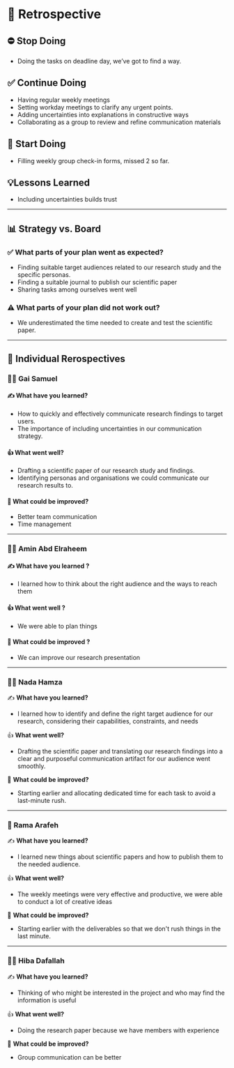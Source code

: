 # 📌 Retrospective

## ⛔ Stop Doing

- Doing the tasks on deadline day, we’ve got to find a way.

## ✅ Continue Doing

- Having regular weekly meetings
- Setting workday meetings to clarify any urgent points.
- Adding uncertainties into explanations in constructive ways
- Collaborating as a group to review and refine communication materials

## 🚀 Start Doing

- Filling weekly group check-in forms, missed 2 so far.

## 💡Lessons Learned

- Including uncertainties builds trust

---

## 📊 Strategy vs. Board

### ✅ What parts of your plan went as expected?

- Finding suitable target audiences related to our research study and the specific
 personas.
- Finding a suitable journal to publish our scientific paper
- Sharing tasks among ourselves went well

### ⚠️ What parts of your plan did not work out?

- We underestimated the time needed to create and test the scientific paper.

---

## 👤 Individual Rerospectives

### 🧑‍💻 Gai Samuel

#### ✍️ What have you learned?

- How to quickly and effectively communicate research findings to target users.
- The importance of including uncertainties in our communication strategy.

#### 👍 What went well?

- Drafting a scientific paper of our research study and findings.
- Identifying personas and organisations we could communicate our research results
 to.

#### 🤷 What could be improved?

- Better team communication
- Time management

---

### 👨‍🔬 Amin Abd Elraheem

#### ✍️ What have you learned ?

- I learned how to think about the right audience and the ways to reach them

#### 👍 What went well ?

- We were able to plan things

#### 🤷 What could be improved ?

- We can improve our research presentation

---

### 👩‍💼 Nada Hamza

✍️ **What have you learned?**  

- I learned how to identify and define the right target audience for our research,
 considering their capabilities, constraints, and needs

👍 **What went well?**  

- Drafting the scientific paper and translating our research findings into a
 clear and purposeful communication artifact for our audience went smoothly.

🤷 **What could be improved?**  

- Starting earlier and allocating dedicated time for each task to avoid a
 last-minute rush.

---

### 👩 Rama Arafeh

✍️ **What have you learned?**  

- I learned new things about scientific papers and how to publish them to the
 needed audience.

👍 **What went well?**  

- The weekly meetings were very effective and productive, we were able to conduct
 a lot of creative ideas

🤷 **What could be improved?**  

- Starting earlier with the deliverables so that we don't rush things in the last
 minute.

---

### 👩‍🔬 Hiba Dafallah

✍️ **What have you learned?**

- Thinking of who might be interested in the project and who may find the information
 is useful

👍 **What went well?**  

- Doing the research paper because we have members with experience

🤷 **What could be improved?**  

- Group communication can be better
